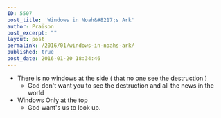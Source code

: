 ```yaml
---
ID: 5507
post_title: 'Windows in Noah&#8217;s Ark'
author: Praison
post_excerpt: ""
layout: post
permalink: /2016/01/windows-in-noahs-ark/
published: true
post_date: 2016-01-20 18:34:46
---
```

<ul>
	<li>There is no windows at the side ( that no one see the destruction )
<ul>
	<li>God don't want you to see the destruction and all the news in the world</li>
</ul>
</li>
	<li>Windows Only at the top
<ul>
	<li>God want's us to look up.</li>
</ul>
</li>
</ul>
&nbsp;